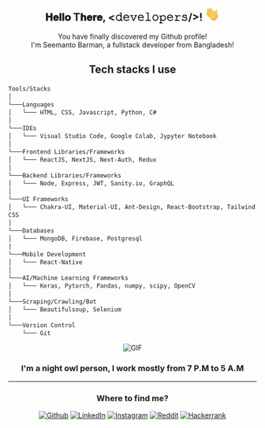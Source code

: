 <div  align="center">
<h2> 𝐇𝐞𝐥𝐥𝐨 T𝐡𝐞𝐫𝐞, <𝚍𝚎𝚟𝚎𝚕𝚘𝚙𝚎𝚛𝚜/>! <img src="https://raw.githubusercontent.com/ABSphreak/ABSphreak/master/gifs/Hi.gif" width="30px"></h2>
</div>

<div align="center">
<p>You have finally discovered my Github profile!<br> I'm Seemanto Barman, a fullstack developer from Bangladesh!</p>
</div>

<div align="center">
<h2>Tech stacks I use</h2>
</div>

```
Tools/Stacks
│
└───Languages
│   └─── HTML, CSS, Javascript, Python, C#
│
└───IDEs
│   └─── Visual Studio Code, Google Colab, Jypyter Notebook
│
└───Frontend Libraries/Frameworks
│   └─── ReactJS, NextJS, Next-Auth, Redux
│
└───Backend Libraries/Frameworks
│   └─── Node, Express, JWT, Sanity.io, GraphQL
│
└───UI Frameworks
│   └─── Chakra-UI, Material-UI, Ant-Design, React-Bootstrap, Tailwind CSS
│
└───Databases
│   └─── MongoDB, Firebase, Postgresql
|
└───Mobile Development
│   └─── React-Native
│
└───AI/Machine Learning Frameworks
│   └─── Keras, Pytorch, Pandas, numpy, scipy, OpenCV
│
└───Scraping/Crawling/Bot
│   └─── Beautifulsoup, Selenium
│
└───Version Control
    └─── Git
```

<div align="center">
<img alt="GIF" src="https://i.pinimg.com/originals/e4/26/70/e426702edf874b181aced1e2fa5c6cde.gif" />
<h3>I'm a night owl person, I work mostly from 7 P.M to 5 A.M</h3>
</div>

<hr style="height:2px;border-width:0;color:gray;background-color:gray">

<div align="center">
<h3>Where to find me?</h3>
<p>
<a href="https://github.com/seemantobarman" target="_blank"><img alt="Github" src="https://img.shields.io/badge/GitHub-%2312100E.svg?&style=for-the-badge&logo=Github&logoColor=white" /></a>
<a href="https://www.linkedin.com/in/seemanto-barman/" target="_blank"><img alt="LinkedIn" src="https://img.shields.io/badge/linkedin-%230077B5.svg?&style=for-the-badge&logo=linkedin&logoColor=white" /></a>
<a href="https://www.instagram.com/mindofarobot/" target="_blank"><img alt="Instagram" src="https://img.shields.io/badge/Instagram-E4405F?style=for-the-badge&logo=instagram&logoColor=white" /></a>
<a href="https://www.reddit.com/user/seemanto" target="_blank"><img alt="Reddit" src="https://img.shields.io/badge/reddit-FF5700?style=for-the-badge&logo=reddit&logoColor=white" /></a>
<a href="https://www.hackerrank.com/seemanto" target="_blank"><img alt="Hackerrank" src="https://img.shields.io/badge/hackerrank-a9d5d4?style=for-the-badge&logo=hackerrank&logoColor=white" /></a>
</p>
</div>
